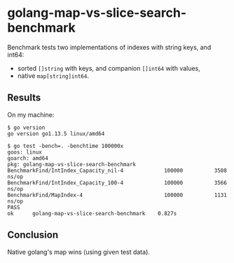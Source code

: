 # golang-map-vs-slice-search-benchmark

Benchmark tests two implementations of indexes with string keys, and int64:

* sorted `[]string` with keys, and companion `[]int64` with values,
* native `map[string]int64`.

## Results

On my machine:

```
$ go version
go version go1.13.5 linux/amd64

$ go test -bench=. -benchtime 100000x
goos: linux
goarch: amd64
pkg: golang-map-vs-slice-search-benchmark
BenchmarkFind/IntIndex_Capacity_nil-4         	  100000	      3508 ns/op
BenchmarkFind/IntIndex_Capacity_100-4         	  100000	      3566 ns/op
BenchmarkFind/MapIndex-4                      	  100000	      1131 ns/op
PASS
ok  	golang-map-vs-slice-search-benchmark	0.827s
```

## Conclusion

Native golang's map wins (using given test data).
